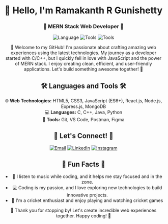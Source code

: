 <!-- Header with ASCII art -->

<h1 align="center">👋 Hello, I'm Ramakanth R Gunishetty</h1>
<h3 align="center">🚀 MERN Stack Web Developer 🚀</h3>

<!-- Badges Section -->
<p align="center">
  <img src="https://img.shields.io/badge/Language-JavaScript-yellow" alt="Language">
  <img src="https://img.shields.io/badge/Tools-React.js-blue" alt="Tools">
  <img src="https://img.shields.io/badge/Tools-Node.js-green" alt="Tools">
</p>

<!-- Summary Section -->
<p align="center">
  🌱 Welcome to my GitHub! I'm passionate about crafting amazing web experiences using the latest technologies. My journey as a developer started with C/C++, but I quickly fell in love with JavaScript and the power of MERN stack. I enjoy creating clean, efficient, and user-friendly applications. Let's build something awesome together! 🚀
</p>

<!-- Languages and Tools Section with emojis -->
<h2 align="center">🛠️ Languages and Tools 🛠️</h2>
<p align="center">
  🌐 <strong>Web Technologies:</strong> HTML5, CSS3, JavaScript (ES6+), React.js, Node.js, Express.js, MongoDB
  <br>💻 <strong>Languages:</strong> C, C++, Java, Python
  <br>🔧 <strong>Tools:</strong> Git, VS Code, Postman, Figma
</p>

<!-- Let's Connect Section -->
<h2 align="center">🌱 Let's Connect! 🌱</h2>
<p align="center">
  <a href="mailto:ramakanthrg2003@gmail.com"><img src="https://img.shields.io/badge/Email-Your%20Email%20Here-orange" alt="Email"></a>
  <a href="https://linkedin.com/in/ramakanth-r-gunishetty-a679a0229/" target="_blank"><img src="https://img.shields.io/badge/LinkedIn-Follow%20Me-blue" alt="LinkedIn"></a>
  <a href="https://instagram.com/me_ramakanth26" target="_blank"><img src="https://img.shields.io/badge/Instagram-Follow%20Me-red" alt="Instagram"></a>
</p>

<!-- Fun Section -->
<h2 align="center">🎉 Fun Facts 🎉</h2>
<ul align="center">
  <li>🎵 I listen to music while coding, and it helps me stay focused and in the zone.</li>
  <li>💻 Coding is my passion, and I love exploring new technologies to build innovative projects.</li>
  <li>🏏 I'm a cricket enthusiast and enjoy playing and watching cricket games </li>
</ul>

<!-- Footer with a fun sign-off -->
<p align="center">
  🚀 Thank you for stopping by! Let's create incredible web experiences together. Happy coding! 🌟
</p>
